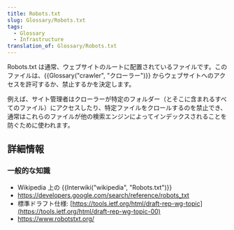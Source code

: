 ```yaml
---
title: Robots.txt
slug: Glossary/Robots.txt
tags:
  - Glossary
  - Infrastructure
translation_of: Glossary/Robots.txt
---
```

Robots.txt は通常、ウェブサイトのルートに配置されているファイルです。このファイルは、{{Glossary("crawler", "クローラー")}} からウェブサイトへのアクセスを許可するか、禁止するかを決定します。

例えば、サイト管理者はクローラーが特定のフォルダー（とそこに含まれるすべてのファイル）にアクセスしたり、特定ファイルをクロールするのを禁止でき、通常はこれらのファイルが他の検索エンジンによってインデックスされることを防ぐために使われます。

## 詳細情報

### 一般的な知識

- Wikipedia 上の {{Interwiki("wikipedia", "Robots.txt")}}
- <https://developers.google.com/search/reference/robots_txt>
- 標準ドラフト仕様: [https://tools.ietf.org/html/draft-rep-wg-topic](https://tools.ietf.org/html/draft-rep-wg-topic-00)
- <https://www.robotstxt.org/>
